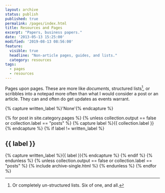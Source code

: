 ```yaml
---
layout: archive
status: publish
published: true
permalink: /pages/index.html
title: Resources and Pages
excerpt: "Papers, business papers."
date: '2013-05-13 15:25:00'
modified: '2019-08-13 08:56:00'
feature:
  visible: true
  headline: "Non-article pages, guides, and lists."
  category: resources
tags: 
  - pages
  - resources
---
```


Pages upon pages. These are more like *documents*, structured lists[^un], or scribbles into a notepad more often than what I would consider a post or an article. They can and often do get updates as events warrant.

[^un]: Or completely un-structured lists. Six of one, and all.

{% capture written_label %}'None'{% endcapture %}

{% for post in site.category.pages %}
  {% unless collection.output == false or collection.label == "posts" %}
    {% capture label %}{{ collection.label }}{% endcapture %}
    {% if label != written_label %}
      <h2 id="{{ label | slugify }}" class="archive__subtitle">{{ label }}</h2>
      {% capture written_label %}{{ label }}{% endcapture %}
    {% endif %}
  {% endunless %}
    {% unless collection.output == false or collection.label == "posts" %}
      {% include archive-single.html %}
    {% endunless %}
{% endfor %}

